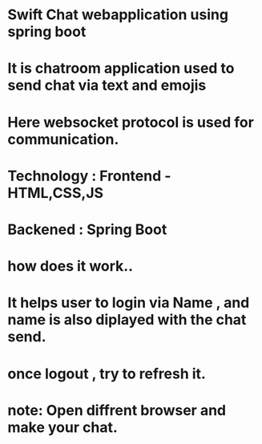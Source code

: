 # Swift Chat webapplication using spring boot
# It is chatroom application used to send chat via text and emojis
# Here websocket protocol is used for communication.
 # Technology : Frontend - HTML,CSS,JS
 #              Backened : Spring Boot

 # how does it work..
 # It helps user to login via Name , and name is also diplayed with the chat send.
 # once logout , try to refresh it.
# note: Open diffrent browser and make your chat.
